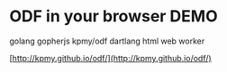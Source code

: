 # ODF in your browser DEMO

golang gopherjs kpmy/odf dartlang html web worker 

[http://kpmy.github.io/odf/](http://kpmy.github.io/odf/)
